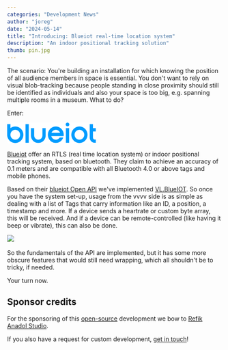 ```yaml
---
categories: "Development News"
author: "joreg"
date: "2024-05-14"
title: "Introducing: Blueiot real-time location system"
description: "An indoor positional tracking solution"
thumb: pin.jpg
---
```


The scenario: You're building an installation for which knowing the position of all audience members in space is essential. You don't want to rely on visual blob-tracking because people standing in close proximity should still be identified as individuals and also your space is too big, e.g. spanning multiple rooms in a museum. What to do?

Enter: 

[![](blueiot-logo.svg)](https://www.blueiot.com/)

[Blueiot](https://www.blueiot.com/) offer an RTLS (real time location system) or indoor positional tracking system, based on bluetooth. They claim to achieve an accuracy of 0.1 meters and are compatible with all Bluetooth 4.0 or above tags and mobile phones.

Based on their [blueiot Open API](https://www.blueiot.com/product/open-api/) we've implemented [VL.BlueIOT](https://www.nuget.org/packages/VL.BlueIOT/). So once you have the system set-up, usage from the vvvv side is as simple as dealing with a list of Tags that carry information like an ID, a position, a timestamp and more. If a device sends a heartrate or custom byte array, this will be received. And if a device can be remote-controlled (like having it beep or vibrate), this can also be done.

![](2024-05-14-11-11-56.png)

So the fundamentals of the API are implemented, but it has some more obscure features that would still need wrapping, which all shouldn't be to tricky, if needed. 

Your turn now.

## Sponsor credits

For the sponsoring of this [open-source](https://github.com/vvvv/VL.BlueIOT) development we bow to [Refik Anadol Studio](https://refikanadol.com/).

If you also have a request for custom development, [get in touch](mailto:devvvvs@vvvv.org)!